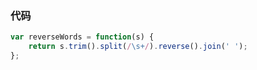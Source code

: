 ### 代码

```js
var reverseWords = function(s) {
    return s.trim().split(/\s+/).reverse().join(' ');
};
```

